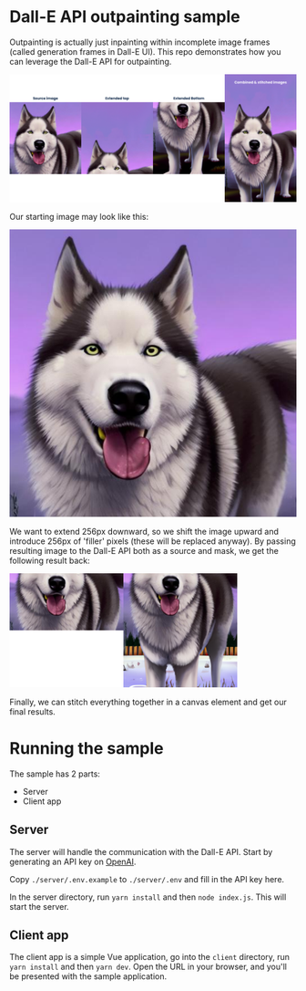 # Dall-E API outpainting sample

Outpainting is actually just inpainting within incomplete image frames (called generation frames in Dall-E UI). This repo demonstrates how you can leverage the Dall-E API for outpainting.

![Start image](https://github.com/SabatinoMasala/dalle-api-outpainting-sample/blob/main/sample.png)

Our starting image may look like this:

![Start image](https://github.com/SabatinoMasala/dalle-api-outpainting-sample/blob/main/client/public/demo.jpg)

We want to extend 256px downward, so we shift the image upward and introduce 256px of 'filler' pixels (these will be replaced anyway). By passing resulting image to the Dall-E API both as a source and mask, we get the following result back:

<img src="https://github.com/SabatinoMasala/dalle-api-outpainting-sample/blob/main/client/public/frame.png" width="200"><img src="https://github.com/SabatinoMasala/dalle-api-outpainting-sample/blob/main/client/public/outpaint.png" width="200">

Finally, we can stitch everything together in a canvas element and get our final results.

# Running the sample

The sample has 2 parts:
- Server
- Client app

## Server

The server will handle the communication with the Dall-E API. 
Start by generating an API key on [OpenAI]([url](https://beta.openai.com/account/api-keys)).

Copy `./server/.env.example` to `./server/.env` and fill in the API key here.

In the server directory, run `yarn install` and then `node index.js`. This will start the server.

## Client app

The client app is a simple Vue application, go into the `client` directory, run `yarn install` and then `yarn dev`. Open the URL in your browser, and you'll be presented with the sample application.
